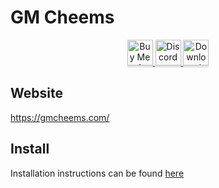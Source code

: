# GM Cheems

<div align="center" vertical-align="center">
   <a href="https://gmcheems.gumroad.com" target="_blank">
      <img
         src="https://seeklogo.com/images/G/gumroad-logo-3A93C7330E-seeklogo.com.png"
         alt="Buy Me A Coffee"
         style="height: 41px !important;width: 41px !important;box-shadow: 0px 3px 2px 0px rgba(190, 190, 190, 0.5) !important;-webkit-box-shadow: 0px 3px 2px 0px rgba(190, 190, 190, 0.5) !important;" />
   </a>
   <a href="https://discord.gmcheems.com/" target="_blank">
      <img
         src="https://img.shields.io/discord/1001021849435652217?color=5865F2&label=DISCORD&logo=discord&logoColor=white"
         alt="Discord server" 
         style="height: 41px !important;box-shadow: 0px 3px 2px 0px rgba(190, 190, 190, 0.5) !important;-webkit-box-shadow: 0px 3px 2px 0px rgba(190, 190, 190, 0.5) !important;"
      />
   </a>
   <a href="https://github.com/gmcheems-org/extension-build/releases/latest">
      <img
         alt="Download GM Cheems"
         src="https://img.shields.io/github/downloads/gmcheems-org/extension-build/total?color=%2331c754&label=Download For Chrome&logo=googlechrome&logoColor=%23ffffff"
         style="height: 41px !important;box-shadow: 0px 3px 2px 0px rgba(190, 190, 190, 0.5) !important;-webkit-box-shadow: 0px 3px 2px 0px rgba(190, 190, 190, 0.5) !important;"
      />
   </a>

<!--  We got banned ;(   -->
<!--   <a href="https://chrome.google.com/webstore/detail/gm-cheems/bmkmigdaklnhklmiialljbpjiedmnifh/" target="_blank">
    <img
      src="https://img.shields.io/chrome-web-store/users/bmkmigdaklnhklmiialljbpjiedmnifh?color=%231a73e8&label=Chrome%20Users&logo=googlechrome&logoColor=white"
      alt="Chrome Webstore" 
      style="height: 41px !important;box-shadow: 0px 3px 2px 0px rgba(190, 190, 190, 0.5) !important;-webkit-box-shadow: 0px 3px 2px 0px rgba(190, 190, 190, 0.5) !important;" />
  </a> -->
</div>

## Website

https://gmcheems.com/

## Install

Installation instructions can be found [here](https://gmcheems.com/docs/setup)
